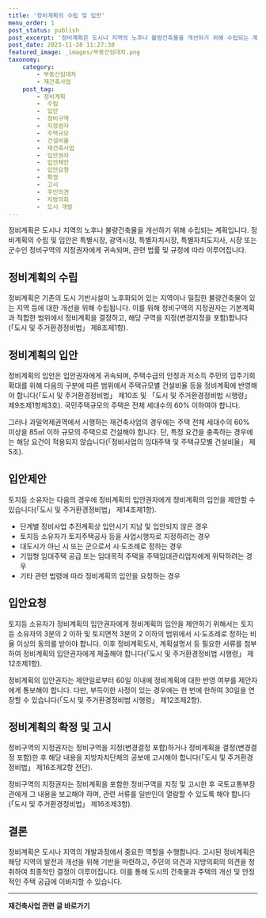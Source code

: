 ```yaml
---
title: '정비계획의 수립 및 입안'
menu_order: 1
post_status: publish
post_excerpt: '정비계획은 도시나 지역의 노후나 불량건축물을 개선하기 위해 수립되는 계획입니다. 정비계획의 수립 및 입안은 특별시장, 광역시장, 특별자치시장, 특별자치도지사, 시장 또는 군수인 정비구역의 지정권자에게 귀속되며, 관련 법률 및 규정에 따라 이루어집니다.'
post_date: 2023-11-28 11:27:30
featured_image: _images/부동산임대차.png
taxonomy:
    category:
        - 부동산임대차
        - 재건축사업
    post_tag:
        - 정비계획
        -  수립
        -  입안
        -  정비구역
        -  지정권자
        -  주택규모
        -  건설비율
        -  재건축사업
        -  입안권자
        -  입안제안
        -  입안요청
        -  확정
        -  고시
        -  주민의견
        -  지방의회
        -  도시 개발
---
```



정비계획은 도시나 지역의 노후나 불량건축물을 개선하기 위해 수립되는 계획입니다. 정비계획의 수립 및 입안은 특별시장, 광역시장, 특별자치시장, 특별자치도지사, 시장 또는 군수인 정비구역의 지정권자에게 귀속되며, 관련 법률 및 규정에 따라 이루어집니다.

## 정비계획의 수립

정비계획은 기존의 도시 기반시설이 노후화되어 있는 지역이나 밀집한 불량건축물이 있는 지역 등에 대한 개선을 위해 수립됩니다. 이를 위해 정비구역의 지정권자는 기본계획과 적합한 범위에서 정비계획을 결정하고, 해당 구역을 지정(변경지정을 포함)합니다(「도시 및 주거환경정비법」 제8조제1항).

## 정비계획의 입안

정비계획의 입안은 입안권자에게 귀속되며, 주택수급의 안정과 저소득 주민의 입주기회 확대를 위해 다음의 구분에 따른 범위에서 주택규모별 건설비율 등을 정비계획에 반영해야 합니다(「도시 및 주거환경정비법」 제10조 및 「도시 및 주거환경정비법 시행령」 제9조제1항제3호). 국민주택규모의 주택은 전체 세대수의 60% 이하여야 합니다.

그러나 과밀억제권역에서 시행하는 재건축사업의 경우에는 주택 전체 세대수의 60% 이상을 85㎡ 이하 규모의 주택으로 건설해야 합니다. 단, 특정 요건을 충족하는 경우에는 해당 요건이 적용되지 않습니다(「정비사업의 임대주택 및 주택규모별 건설비율」 제5조).

## 입안제안

토지등 소유자는 다음의 경우에 정비계획의 입안권자에게 정비계획의 입안을 제안할 수 있습니다(「도시 및 주거환경정비법」 제14조제1항).

- 단계별 정비사업 추진계획상 입안시기 지남 및 입안되지 않은 경우
- 토지등 소유자가 토지주택공사 등을 사업시행자로 지정하려는 경우
- 대도시가 아닌 시 또는 군으로서 시·도조례로 정하는 경우
- 기업형 임대주택 공급 또는 임대목적 주택을 주택임대관리업자에게 위탁하려는 경우
- 기타 관련 법령에 따라 정비계획의 입안을 요청하는 경우

## 입안요청

토지등 소유자가 정비계획의 입안권자에게 정비계획의 입안을 제안하기 위해서는 토지등 소유자의 3분의 2 이하 및 토지면적 3분의 2 이하의 범위에서 시·도조례로 정하는 비율 이상의 동의를 받아야 합니다. 이후 정비계획도서, 계획설명서 등 필요한 서류를 첨부하여 정비계획의 입안권자에게 제출해야 합니다(「도시 및 주거환경정비법 시행령」 제12조제1항).

정비계획의 입안권자는 제안일로부터 60일 이내에 정비계획에 대한 반영 여부를 제안자에게 통보해야 합니다. 다만, 부득이한 사정이 있는 경우에는 한 번에 한하여 30일을 연장할 수 있습니다(「도시 및 주거환경정비법 시행령」 제12조제2항).

## 정비계획의 확정 및 고시

정비구역의 지정권자는 정비구역을 지정(변경결정 포함)하거나 정비계획을 결정(변경결정 포함)한 후 해당 내용을 지방자치단체의 공보에 고시해야 합니다(「도시 및 주거환경정비법」 제16조제2항 전단).

정비구역의 지정권자는 정비계획을 포함한 정비구역을 지정 및 고시한 후 국토교통부장관에게 그 내용을 보고해야 하며, 관련 서류를 일반인이 열람할 수 있도록 해야 합니다(「도시 및 주거환경정비법」 제16조제3항).

## 결론

정비계획은 도시나 지역의 개발과정에서 중요한 역할을 수행합니다. 고시된 정비계획은 해당 지역의 발전과 개선을 위해 기반을 마련하고, 주민의 의견과 지방의회의 의견을 청취하여 최종적인 결정이 이루어집니다. 이를 통해 도시의 건축물과 주택의 개선 및 안정적인 주택 공급에 이바지할 수 있습니다. 


<!-- wp:separator -->
<hr class="wp-block-separator has-alpha-channel-opacity"/>
<!-- /wp:separator -->

<!-- wp:group {"backgroundColor":"base","layout":{"type":"constrained"}} -->
<div class="wp-block-group has-base-background-color has-background"><!-- wp:paragraph {"align":"center","fontSize":"medium"} -->
<p class="has-text-align-center has-large-font-size"><strong>재건축사업 관련 글 바로가기</strong></p>
<!-- /wp:paragraph -->


<!-- wp:latest-posts
{"categories":[{"id":27267,"count":19,"description":"","link":"https://uknowlaw.com/category/%ec%9e%ac%ea%b1%b4%ec%b6%95%ec%82%ac%ec%97%85/","name":"재건축사업","slug":"재건축사업","taxonomy":"category","parent":0,"meta":[],"_links":{"self":[{"href":"https://uknowlaw.com/wp-json/wp/v2/categories/27267"}],"collection":[{"href":"https://uknowlaw.com/wp-json/wp/v2/categories"}],"about":[{"href":"https://uknowlaw.com/wp-json/wp/v2/taxonomies/category"}],"wp:post_type":[{"href":"https://uknowlaw.com/wp-json/wp/v2/posts?categories=27267"}],"curies":[{"name":"wp","href":"https://api.w.org/{rel}","templated":true}]}}],"postsToShow":100,"excerptLength":28,"postLayout":"grid","columns":2,"featuredImageAlign":"left","featuredImageSizeSlug":"large","fontSize":"small"} /--></div>
<!-- /wp:group -->